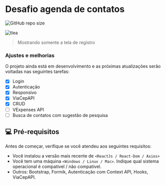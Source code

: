# Desafio agenda de contatos



![GitHub repo size](https://img.shields.io/github/repo-size/iuricode/README-template?style=for-the-badge)

![tlea](https://user-images.githubusercontent.com/81245999/174357036-861e51e0-e0a9-477f-81e8-678d1bbaa8d1.png)

> Mostrando somente a tela de registro

### Ajustes e melhorias

O projeto ainda está em desenvolvimento e as próximas atualizações serão voltadas nas seguintes tarefas:

- [x] Login
- [x] Autenticação
- [x] Responsivo
- [x] ViaCepAPI
- [x] CRUD
- [ ]  VExpenses API
- [ ]  Busca de contatos com sugestão de pesquisa

## 💻 Pré-requisitos

Antes de começar, verifique se você atendeu aos seguintes requisitos:
<!---Estes são apenas requisitos de exemplo. Adicionar, duplicar ou remover conforme necessário--->
* Você instalou a versão mais recente de `<ReactJs / React-Dom / Axios>`
* Você tem uma máquina `<Windows / Linux / Mac>`. Indique qual sistema operacional é compatível / não compatível.
* Outros: Bootstrap, Formik, Autenticação com Context API, Hooks, ViaCepAPI.

